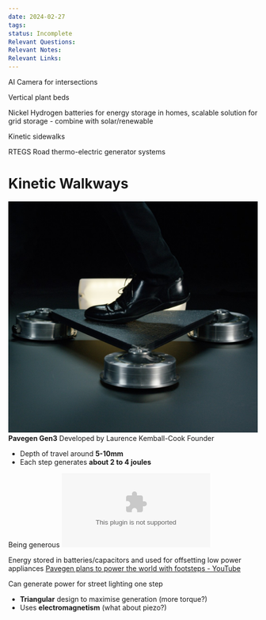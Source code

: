 ```yaml
---
date: 2024-02-27
tags: 
status: Incomplete
Relevant Questions: 
Relevant Notes: 
Relevant Links:
---
```

AI Camera for intersections

Vertical plant beds

Nickel Hydrogen batteries for energy storage in homes, scalable solution for grid storage - combine with solar/renewable

Kinetic sidewalks

RTEGS Road thermo-electric generator systems


# Kinetic Walkways
![500](Attachments/Pavegen_V3_step_.jpg)
**Pavegen Gen3**
Developed by Laurence Kemball-Cook Founder
- Depth of travel around **5-10mm**
- Each step generates **about 2 to 4 joules**

Being generous
![](Attachments/Kinetic%20Walkwayus.xlsx)

Energy stored in batteries/capacitors and used for offsetting low power appliances
[Pavegen plans to power the world with footsteps - YouTube](https://www.youtube.com/watch?v=VD15-2Uriyc)

Can generate power for street lighting
one step


- **Triangular** design to maximise generation (more torque?)
- Uses **electromagnetism** (what about piezo?)
